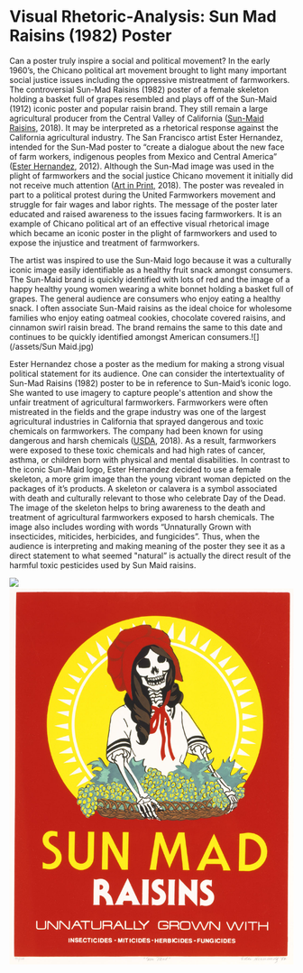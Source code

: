 # Visual Rhetoric-Analysis: Sun Mad Raisins \(1982\) Poster

Can a poster truly inspire a social and political movement? In the early 1960’s, the Chicano political art movement brought to light many important social justice issues including the oppressive mistreatment of farmworkers. The controversial Sun-Mad Raisins \(1982\) poster of a female skeleton holding a basket full of grapes resembled and plays off of the Sun-Maid \(1912\) iconic poster and popular raisin brand. They still remain a large agricultural producer from the Central Valley of California \([Sun-Maid Raisins](http://www.sunmaid.com/about-sun-maid.html), 2018\). It may be interpreted as a rhetorical response against the California agricultural industry. The San Francisco artist Ester Hernandez, intended for the Sun-Mad poster to “create a dialogue about the new face of farm workers, indigenous peoples from Mexico and Central America” \([Ester Hernandez](https://apps.ams.usda.gov/pdp), 2012\). Although the Sun-Mad image was used in the plight of farmworkers and the social justice Chicano movement it initially did not receive much attention \([Art in Print,](http://artinprint.org/article/ester-hernandez-sun-mad/%23footnote_4_2168) 2018\). The poster was revealed in part to a political protest during the United Farmworkers movement and struggle for fair wages and labor rights. The message of the poster later educated and raised awareness to the issues facing farmworkers. It is an example of Chicano political art of an effective visual rhetorical image which became an iconic poster in the plight of farmworkers and used to expose the injustice and treatment of farmworkers.

The artist was inspired to use the Sun-Maid logo because it was a culturally iconic image easily identifiable as a healthy fruit snack amongst consumers. The Sun-Maid brand is quickly identified with lots of red and the image of a happy healthy young women wearing a white bonnet holding a basket full of grapes. The general audience are consumers who enjoy eating a healthy snack. I often associate Sun-Maid raisins as the ideal choice for wholesome families who enjoy eating oatmeal cookies, chocolate covered raisins, and cinnamon swirl raisin bread. The brand remains the same to this date and continues to be quickly identified amongst American consumers.![](/assets/Sun Maid.jpg)

Ester Hernandez chose a poster as the medium for making a strong visual political statement for its audience. One can consider the intertextuality of Sun-Mad Raisins \(1982\) poster to be in reference to Sun-Maid’s iconic logo. She wanted to use imagery to capture people's attention and show the unfair treatment of agricultural farmworkers. Farmworkers were often mistreated in the fields and the grape industry was one of the largest agricultural industries in California that sprayed dangerous and toxic chemicals on farmworkers. The company had been known for using dangerous and harsh chemicals \([USDA](https://apps.ams.usda.gov/pdp), 2018\). As a result, farmworkers were exposed to these toxic chemicals and had high rates of cancer, asthma, or children born with physical and mental disabilities. In contrast to the iconic Sun-Maid logo, Ester Hernandez decided to use a female skeleton, a more grim image than the young vibrant woman depicted on the packages of it’s products. A skeleton or calavera is a symbol associated with death and culturally relevant to those who celebrate Day of the Dead. The image of the skeleton helps to bring awareness to the death and treatment of agricultural farmworkers exposed to harsh chemicals. The image also includes wording with words “Unnaturally Grown with insecticides, miticides, herbicides, and fungicides”. Thus, when the audience is interpreting and making meaning of the poster they see it as a direct statement to what seemed "natural” is actually the direct result of the harmful toxic pesticides used by Sun Maid raisins.

![](https://www.gitbook.com/book/mc_w2018/the-multimodal-composition-field-guide/changes/7)![](/assets/1995.50.32_1a.jpg)

